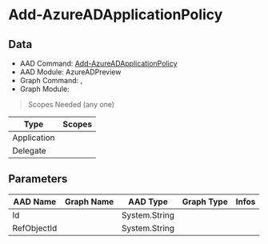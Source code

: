 # Add-AzureADApplicationPolicy

> 

## Data

+ AAD Command: [Add-AzureADApplicationPolicy](https://docs.microsoft.com/en-us/powershell/module/AzureADPreview/Add-AzureADApplicationPolicy)
+ AAD Module: AzureADPreview
+ Graph Command: [](), []()
+ Graph Module: 

> Scopes Needed (any one)

|Type|Scopes|
|---|---|
|Application||
|Delegate||

## Parameters

|AAD Name|Graph Name|AAD Type|Graph Type|Infos|
|---|---|---|---|---|
|Id||System.String|||
|RefObjectId||System.String|||

